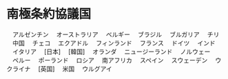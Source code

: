 # 南極条約協議国
　アルゼンチン
　オーストラリア
　ベルギー
　ブラジル
　ブルガリア
　チリ
　中国
　チェコ
　エクアドル
　フィンランド
　フランス
　ドイツ
　インド
　イタリア
　[日本]
　[韓国]
　オランダ
　ニュージーランド
　ノルウェー
　ペルー
　ポーランド
　ロシア
　南アフリカ
　スペイン
　スウェーデン
　ウクライナ
　[英国]
　米国
　ウルグアイ
